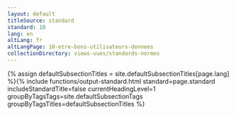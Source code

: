 ```yaml
---
layout: default
titleSource: standard
standard: 10
lang: en
altLang: fr
altLangPage: 10-etre-bons-utilisateurs-donnees
collectionDirectory: views-vues/standards-normes
---
```

{% assign defaultSubsectionTitles = site.defaultSubsectionTitles[page.lang] %}{% 
include functions/output-standard.html standard=page.standard includeStandardTitle=false currentHeadingLevel=1 groupByTagsTags=site.defaultSubsectionTags groupByTagsTitles=defaultSubsectionTitles %}

